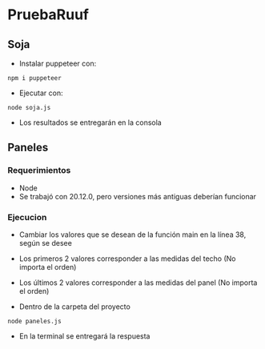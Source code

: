# PruebaRuuf

## Soja

- Instalar puppeteer con:
```
npm i puppeteer
```
- Ejecutar con:
```
node soja.js
```
- Los resultados se entregarán en la consola

## Paneles

### Requerimientos

- Node
- Se trabajó con 20.12.0, pero versiones más antiguas deberían funcionar

### Ejecucion

- Cambiar los valores que se desean de la función main en la línea 38, según se desee
- Los primeros 2 valores corresponder a las medidas del techo (No importa el orden)
- Los últimos 2 valores corresponder a las medidas del panel (No importa el orden)

- Dentro de la carpeta del proyecto
```
node paneles.js
```
- En la terminal se entregará la respuesta